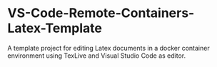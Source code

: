 # VS-Code-Remote-Containers-Latex-Template
A template project for editing Latex documents in a docker container environment using TexLive and Visual Studio Code as editor.
